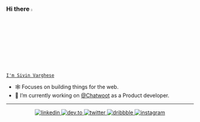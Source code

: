 ### Hi there <img src="https://c.tenor.com/SNL9_xhZl9oAAAAj/waving-hand-joypixels.gif" width="4%">
[`I'm Sivin Varghese`](https://www.sivin.me)

- 🕸 Focuses on building things for the web.
- 🔭 I’m currently working on [@Chatwoot](https://github.com/chatwoot/chatwoot) as a Product developer.


<!-- <img width="440px" src="https://github-readme-stats.vercel.app/api?username=iamsivin&show_icons=true" /> -->
 
---
<p align="center">
<a href="https://www.linkedin.com/in/sivin-varghese-021a471a4/" target="_blank">
<img src=https://img.shields.io/badge/linkedin-%231E77B5.svg?&style=for-the-badge&logo=linkedin&logoColor=white alt=linkedin />
</a>
<a href="https://dev.to/iamsivin" target="_blank">
<img src=https://img.shields.io/badge/dev.to-%2308090A.svg?&style=for-the-badge&logo=dev.to&logoColor=white alt=dev.to />
</a>
<a href="https://twitter.com/siv__in" target="_blank">
<img src=https://img.shields.io/badge/twitter-%2300acee.svg?&style=for-the-badge&logo=twitter&logoColor=white alt=twitter />
</a>
<a href="https://dribbble.com/sivin-git" target="_blank">
<img src=https://img.shields.io/badge/Dribbble-EA4C89?style=for-the-badge&logo=dribbble&logoColor=white alt=dribbble />
</a>
<a href="https://www.instagram.com/siv.__in/" target="_blank">
<img src=https://img.shields.io/badge/instagram-%23000000.svg?&style=for-the-badge&logo=instagram&logoColor=white alt=instagram />
</a>
<!-- 
